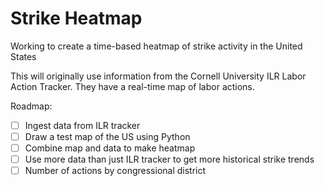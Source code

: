 # Strike Heatmap

Working to create a time-based heatmap of strike activity in the United States

This will originally use information from the Cornell University ILR Labor Action Tracker. They have a real-time map of labor actions. 

Roadmap:
- [ ] Ingest data from ILR tracker
- [ ] Draw a test map of the US using Python
- [ ] Combine map and data to make heatmap
- [ ] Use more data than just ILR tracker to get more historical strike trends
- [ ] Number of actions by congressional district